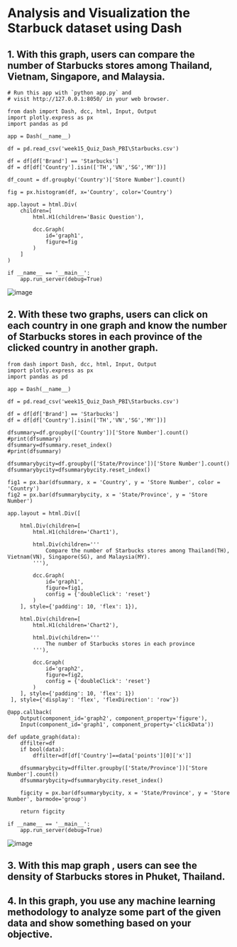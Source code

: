 # Analysis and Visualization the Starbuck dataset using Dash

## 1. With this graph, users can compare the number of Starbucks stores among Thailand, Vietnam, Singapore, and Malaysia.
```
# Run this app with `python app.py` and
# visit http://127.0.0.1:8050/ in your web browser.

from dash import Dash, dcc, html, Input, Output
import plotly.express as px
import pandas as pd

app = Dash(__name__)

df = pd.read_csv('week15_Quiz_Dash_PBI\Starbucks.csv')

df = df[df['Brand'] == 'Starbucks']
df = df[df['Country'].isin(['TH','VN','SG','MY'])]

df_count = df.groupby('Country')['Store Number'].count()

fig = px.histogram(df, x='Country', color='Country')

app.layout = html.Div(
    children=[
        html.H1(children='Basic Question'),

        dcc.Graph(
            id='graph1',
            figure=fig
        )
    ]
)

if __name__ == '__main__':
    app.run_server(debug=True)
```

![image](https://user-images.githubusercontent.com/85028821/219960816-0797163f-8e5d-4660-bc2a-f12bcd88bab7.png)

## 2. With these two graphs, users can click on each country in one graph and know the number of Starbucks stores in each province of the clicked country in another graph.

```
from dash import Dash, dcc, html, Input, Output
import plotly.express as px
import pandas as pd

app = Dash(__name__)

df = pd.read_csv('week15_Quiz_Dash_PBI\Starbucks.csv')

df = df[df['Brand'] == 'Starbucks']
df = df[df['Country'].isin(['TH','VN','SG','MY'])]

dfsummary=df.groupby(['Country'])['Store Number'].count()
#print(dfsummary)
dfsummary=dfsummary.reset_index()
#print(dfsummary)

dfsummarybycity=df.groupby(['State/Province'])['Store Number'].count()
dfsummarybycity=dfsummarybycity.reset_index()

fig1 = px.bar(dfsummary, x = 'Country', y = 'Store Number', color = 'Country')
fig2 = px.bar(dfsummarybycity, x = 'State/Province', y = 'Store Number')

app.layout = html.Div([ 

    html.Div(children=[
        html.H1(children='Chart1'),

        html.Div(children='''
            Compare the number of Starbucks stores among Thailand(TH), Vietnam(VN), Singapore(SG), and Malaysia(MY).
        '''),

        dcc.Graph(
            id='graph1',
            figure=fig1,
            config = {'doubleClick': 'reset'}
        )
    ], style={'padding': 10, 'flex': 1}),

    html.Div(children=[
        html.H1(children='Chart2'),

        html.Div(children='''
            The number of Starbucks stores in each province
        '''),

        dcc.Graph(
            id='graph2',
            figure=fig2,
            config = {'doubleClick': 'reset'}
        )
    ], style={'padding': 10, 'flex': 1})
 ], style={'display': 'flex', 'flexDirection': 'row'})

@app.callback(
    Output(component_id='graph2', component_property='figure'),
    Input(component_id='graph1', component_property='clickData'))

def update_graph(data):
    dffilter=df
    if bool(data):
        dffilter=df[df['Country']==data['points'][0]['x']]

    dfsummarybycity=dffilter.groupby(['State/Province'])['Store Number'].count()
    dfsummarybycity=dfsummarybycity.reset_index()

    figcity = px.bar(dfsummarybycity, x = 'State/Province', y = 'Store Number', barmode='group')

    return figcity

if __name__ == '__main__':
    app.run_server(debug=True)
```

![image](https://user-images.githubusercontent.com/85028821/219960961-02ab69ef-7954-4186-86b1-5c4320575e68.png)


## 3. With this map graph , users can see the density of Starbucks stores in Phuket, Thailand.

## 4. In this graph, you use any machine learning methodology to analyze some part of the given data and show something based on your objective.
